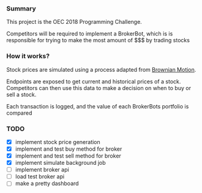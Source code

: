 ### Summary
This project is the OEC 2018 Programming Challenge.

Competitors will be required to implement a BrokerBot, which is is
responsible for trying to make the most amount of $$$ by trading stocks

### How it works?
Stock prices are simulated using a process adapted from
[Brownian Motion](https://en.wikipedia.org/wiki/Brownian_motion).

Endpoints are exposed to get current and historical prices of a stock.
Competitors can then use this data to make a decision on when to buy
or sell a stock.

Each transaction is logged, and the value of each BrokerBots portfolio
is compared

### TODO
 - [x] implement stock price generation
 - [x] implement and test buy method for broker
 - [x] implement and test sell method for broker
 - [x] implement simulate background job
 - [ ] implement broker api
 - [ ] load test broker api
 - [ ] make a pretty dashboard
